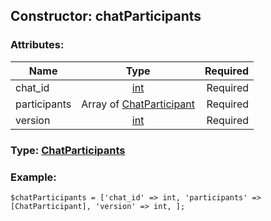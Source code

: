 ## Constructor: chatParticipants  

### Attributes:

| Name     |    Type       | Required |
|----------|:-------------:|---------:|
|chat\_id|[int](../types/int.md) | Required|
|participants|Array of [ChatParticipant](../types/ChatParticipant.md) | Required|
|version|[int](../types/int.md) | Required|


### Type: [ChatParticipants](../types/ChatParticipants.md)

### Example:


```
$chatParticipants = ['chat_id' => int, 'participants' => [ChatParticipant], 'version' => int, ];
```